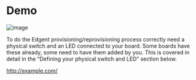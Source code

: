# Demo
![image](https://user-images.githubusercontent.com/24506752/158238234-d263166b-5431-4c3f-b72b-3526a32dba30.png)


To do the Edgent provisioning/reprovisioning process correctly need a physical switch and an LED connected to your board. Some boards have these already, some need to have them added by you. This is covered in detail in the “Defining your physical switch and LED” section below.

<a href="http://example.com/">http://example.com/</a>

